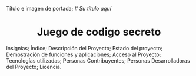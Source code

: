 Título e imagen de portada;   <em> # Su título aquí </em>    <h1 align="center"> Juego de codigo secreto </h1>
Insignias;
Índice;
Descripción del Proyecto;
Estado del proyecto;
Demostración de funciones y aplicaciones;
Acceso al Proyecto;
Tecnologías utilizadas;
Personas Contribuyentes;
Personas Desarrolladoras del Proyecto;
Licencia.
